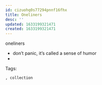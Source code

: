 ```yaml
---
id: cizuohq0s77294pnnf16fhx
title: Oneliners
desc: ''
updated: 1633199321471
created: 1633199321471
---
```


oneliners
* don’t panic, it’s called a sense of humor
*

Tags:
  
    , collection

